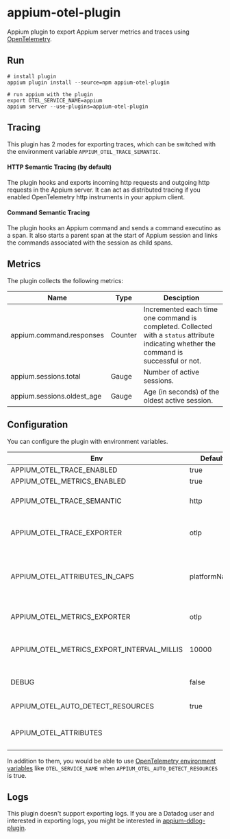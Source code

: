 # appium-otel-plugin

Appium plugin to export Appium server metrics and traces using [OpenTelemetry](https://opentelemetry.io/).

## Run

```
# install plugin
appium plugin install --source=npm appium-otel-plugin

# run appium with the plugin
export OTEL_SERVICE_NAME=appium
appium server --use-plugins=appium-otel-plugin
```

## Tracing

This plugin has 2 modes for exporting traces, which can be switched with the environment variable `APPIUM_OTEL_TRACE_SEMANTIC`.

#### HTTP Semantic Tracing (by default)

The plugin hooks and exports incoming http requests and outgoing http requests in the Appium server.
It can act as distributed tracing if you enabled OpenTelemetry http instruments in your appium client.

#### Command Semantic Tracing

The plugin hooks an Appium command and sends a command executino as a span.
It also starts a parent span at the start of Appium session and links the commands associated with the session as child spans.

## Metrics

The plugin collects the following metrics:

| Name                       | Type    | Desciption                                                                                                                               |
| -------------------------- | ------- | ---------------------------------------------------------------------------------------------------------------------------------------- |
| appium.command.responses   | Counter | Incremented each time one command is completed. Collected with a `status` attribute indicating whether the command is successful or not. |
| appium.sessions.total      | Gauge   | Number of active sessions.                                                                                                               |
| appium.sessions.oldest_age | Gauge   | Age (in seconds) of the oldest active session.                                                                                           |

## Configuration

You can configure the plugin with environment variables.

| Env                                        | Default      | Desciption                                                                                                                                                          |
| ------------------------------------------ | ------------ | ------------------------------------------------------------------------------------------------------------------------------------------------------------------- |
| APPIUM_OTEL_TRACE_ENABLED                  | true         | Enable tracing if true.                                                                                                                                             |
| APPIUM_OTEL_METRICS_ENABLED                | true         | Enable metrics if true.                                                                                                                                             |
| APPIUM_OTEL_TRACE_SEMANTIC                 | http         | Specify the tracing mode. One of the following `http`, `command`.                                                                                                   |
| APPIUM_OTEL_TRACE_EXPORTER                 | otlp         | One of available trace exporter. The followings are supported: `otlp` `zipkin` `console`                                                                            |
| APPIUM_OTEL_ATTRIBUTES_IN_CAPS             | platformName | If the keys specified by this exist in the capabilities, they are sent as attributes if the metrics/span is associated with a session. e.g. `platformName,app,udid` |
| APPIUM_OTEL_METRICS_EXPORTER               | otlp         | One of available trace exporter. The followings are supported: `otlp` `console`                                                                                     |
| APPIUM_OTEL_METRICS_EXPORT_INTERVAL_MILLIS | 10000        | Some metrics are collected periodically. You can change the collection period with this value.                                                                      |
| DEBUG                                      | false        | Set loglevel of opentelemetry API to DEBUG.                                                                                                                         |
| APPIUM_OTEL_AUTO_DETECT_RESOURCES          | true         | Toggle whether to enable auto detect resources.                                                                                                                     |
| APPIUM_OTEL_ATTRIBUTES                     |              | Attributes to be added to the metrics/spans. e.g. `env=development,region=us-east-1`                                                                                |

In addition to them, you would be able to use [OpenTelemetry environment variables](https://github.com/open-telemetry/opentelemetry-specification/blob/main/specification/sdk-environment-variables.md) like `OTEL_SERVICE_NAME` when `APPIUM_OTEL_AUTO_DETECT_RESOURCES` is true.

## Logs

This plugin doesn't support exporting logs. If you are a Datadog user and interested in exporting logs, you might be interested in [appium-ddlog-plugin](https://github.com/rerorero/appium-ddlog-plugin).
